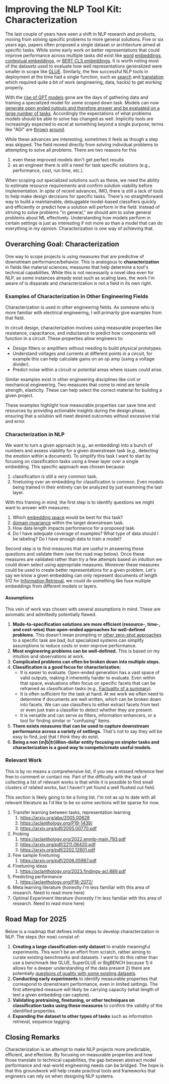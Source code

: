 # Improving the NLP Tool Kit: Characterization

The last couple of years have seen a shift in NLP research and products, moving from solving specific problems to more general solutions.
Five or six years ago, papers often proposed a single dataset or architecture aimed at specific tasks.
While some early work on better representations that could improve performance across multiple tasks did exist like
[word](https://arxiv.org/abs/1301.3781) [embeddings](https://arxiv.org/abs/1607.01759), [contextual embeddings](https://aclanthology.org/N18-1202.pdf),
or [BERT CLS embeddings](https://arxiv.org/abs/1810.04805). It is worth noting most of the datasets used to evaluate how well representations generalized were smaller
in scope like [GLUE](https://arxiv.org/abs/1804.07461).
Similarly, the few successful NLP tools in deployment at the time had a single function, such as [search](google.com) and [translation](https://translate.google.com/) which
required quite a bit of work (engineering, data, hacks) to get working properly.

With the [rise of GPT models](https://arxiv.org/abs/2203.02155) gone are the days of gathering data and training a specialized model for some scoped down task.
Models can now [generate open ended outputs and therefore answer and be evaluated on a large number of tasks](https://arxiv.org/abs/2005.14165).
Accordingly the expectations of what problems models should be able to solve has changed as well.
Implicitly tools are increasingly expected to excel at something beyond a single purpose; terms like "AGI" are [thrown](https://arxiv.org/abs/2303.12712) [around](https://openai.com/charter/).

While these advances are interesting, sometimes it feels as though a step was skipped. The field moved directly from solving individual problems to attempting to solve all problems.
There are two reasons for this
1) even these improved models don't get perfect results
2) as an engineer there is still a need for task specific solutions (e.g., performance, cost, run time, etc.).

When scoping out specialized solutions such as these, we need the ability to estimate resource requirements and confirm solution viability before implementation. 
In spite of recent advances, IMO, there is still a lack of tools to help make design decisions for 
specific tasks. There's no straightforward way to build a maintainable, debuggable model-based classifiers quickly and efficiently or predict how a solution will perform in the field.
Instead of striving to solve problems "in general," we should aim to solve general problems about ML effectively. Understanding how models perform in certain settings is
just as interesting if not more so than a model that can do everything in my opinion. Characterization is one way of achieving that.

## Overarching Goal: Characterization

One way to scope projects is using measures that are predictive of downstream performance/behavior.
This is analogous to **characterization** in fields like material sciences; measures that help determine a tool's technical capabilities. 
While this is not necessarily a novel idea even for NLP, as some instances already exist such 
as scaling laws, the work I'm aware of is disparate and characterization is not a field in its own right.

### Examples of Characterization in Other Engineering Fields
Characterization is used in other engineering fields. As someone who is more familiar with electrical engineering, I will primarily give examples from that field. 

In circuit design, characterization involves using measurable properties like resistance, capacitance, and inductance to predict how components will function in a circuit. These properties allow engineers to:  
- Design filters or amplifiers without needing to build physical prototypes.
- Understand voltages and currents at different points in a circuit, for example this can help calculate gains on an op amp (using a voltage divider).
- Predict noise within a circuit or potential areas where issues could arise.

Similar examples exist in other engineering disciplines like civil or mechanical engineering. Two measures that come to mind are tensile strength, elasticity. These can help select the correct material for building 
a given project. 

These examples highlight how measurable properties can save time and resources by providing actionable insights during the design phase,
ensuring that a solution will meet desired outcomes without excessive trial and error.

### Characterization in NLP

We want to turn a given approach (e.g., an embedding) into a bunch of numbers and assess viability for a given downstream task (e.g., detecting the emotion within a document).
To simplify this task I want to start by focusing on classification tasks using a linear layer over a single embedding. This specific approach was chosen because:
1. classification is still a very common task.
2. finetuning over an embedding for classification is common. Even models being trained in their entirety can be analyzed by just examining the last layer.

With this framing in mind, the first step is to identify questions we might want to answer with measures:
1.  Which [embedding space](https://en.wikipedia.org/wiki/Latent_space) would be best for this task?
2. [domain invariance](https://arxiv.org/abs/2102.05082) within the target downstream task.
3. How data length impacts performance for a proposed task.
4. Do I have adequate coverage of examples? What type of data should I be labeling? Do I have enough data to train a model?

Second step is to find measures that are useful in answering these questions and validate them (see the road map below).
Once these measures are validated rather than try a few attempts based on intuition we could down select using appropriate measures.
Moreover these measures could be used to create better representations for a given problem. Let's say we know a given embedding can only represent 
documents of length 512 for [Information Retrieval](https://en.wikipedia.org/wiki/Information_retrieval), we could do something like fuse multiple embeddings from different models or layers.

#### Assumptions

This vein of work was chosen with several assumptions in mind. These are axiomatic and admittedly potentially flawed.

1. **Made-to-specification solutions are more efficient (resource-, time-, and cost-wise) than open-ended approaches for well-defined problems.** This doesn’t mean prompting or [other zero-shot approaches](https://huggingface.co/tasks/zero-shot-classification) to a specific task are bad, but specialized systems can simplify assumptions to reduce costs or even improve performance.
2. **Most engineering problems can be well-defined.** This is based on my intuition and observations at work.
3. **Complicated problems can often be broken down into multiple steps.**
4. **Classification is a good focus for characterization:**
   - It is easier to evaluate. Open-ended generation has a vast space of valid outputs, making it inherently harder to evaluate. Even within that space, evaluations often focus on specific facets that can be reframed as classification tasks (e.g., [Factuality of a summary](https://huggingface.co/datasets/google-research-datasets/xsum_factuality)).
   - It is often sufficient for the task at hand. At we work we often need to determine if documents are well written, which can be broken down into facets. We can use classifiers to either extract facets from text or even just train a classifier to detect whether they are present.
   - It is versatile and can serve as filters, information enhancers, or a tool for finding similar or "confusing" items.
5. **There exists measures that can be used to capture downstream performance across a variety of settings.** That's not to say they will be easy to find, just that I think they do exist.
6. **Being a non (m|b|tr)illion-dollar entity focusing on simpler tasks and characterization is a good way to compete/create useful models.**

### Relevant Work

This is by no means a comprehensive list, if you see a missed reference feel free to comment or contact me.
Part of the difficulty with the task of collecting a list of relevant works is that while it
is possible to find small clusters of related works, but I haven't yet
found a well flushed out field.

This section is likely going to be a living list. I'm not as up to date with all relevant literature as I'd like to be so some sections will be sparse for now.

1. Transfer learning between tasks, representation learning
	1. https://arxiv.org/abs/2005.00628
	2. https://aclanthology.org/P19-1439/ 
	3. https://arxiv.org/pdf/2005.00770.pdf
2. Probing
	1. https://aclanthology.org/2022.emnlp-main.793.pdf 
	2. https://arxiv.org/pdf/2211.06420.pdf 
	3. https://arxiv.org/pdf/2202.12801.pdf
3. Few sample finetuning
	1. https://arxiv.org/pdf/2006.05987.pdf 
4. Finetuning ideas
	1. https://aclanthology.org/2023.findings-acl.889.pdf
5. Predicting performance
	1. https://aclanthology.org/P18-2072/
6. Meta learning literature (honestly I'm less familiar with this area of research. Need to read more here)
7. Optimal Experiment literature (honestly I'm less familiar with this area of research. Need to read more here)

## Road Map for 2025

Below is a roadmap that defines initial steps to develop characterization in NLP. The steps (for now) consist of:

1. **Creating a large classification-only dataset** to enable meaningful experiments. This won't be an effort from scratch, rather aiming to curate existing benchmarks and datasets. I want to do this rather than use a benchmark like GLUE, SuperGLUE or BigBENCH because 1) it allows for a deeper understanding of the data present 2) there are potentially [questions of quality with some existing datasets](https://cs.nyu.edu/~davise/Benchmarks/BIG-bench.html).
2. **Conducting early experiments** to identify measurable properties that correspond to downstream performance, even in limited settings. The first attempted measure will likely be carrying capacity (what length of text a given embedding can capture).
3. **Validating pretraining, finetuning, or other techniques on classification tasks using these measures** to confirm the validity of the identified properties.
4. **Expanding the dataset to other types of tasks** such as information retrieval, sequence tagging.

## Closing Remarks

Characterization is an attempt to make NLP projects more predictable, efficient, and effective.
By focusing on measurable properties and how those translate to technical capabilities, the gap between abstract model performance and real-world engineering needs can be bridged.
The hope is that this groundwork will help create practical tools and frameworks that engineers can rely on when designing NLP systems.